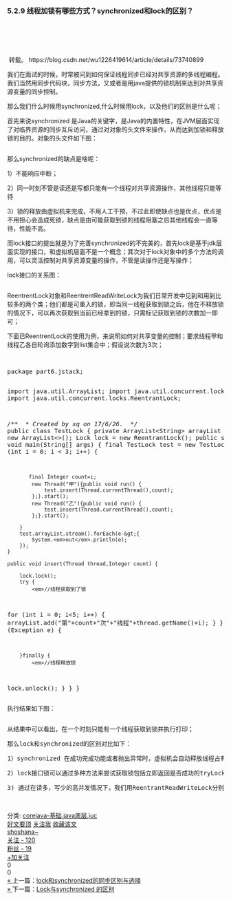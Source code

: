 ### 5.2.9 线程加锁有哪些方式？synchronized和lock的区别？

<div class="postText">
		<div id="cnblogs_post_body" class="blogpost-body"><div class="article-header-box">
<div class="article-header">
<div class="article-title-box">
<h1 class="title-article">&nbsp;</h1>
</div>
<div class="article-info-box">
<div class="operating">&nbsp;转载。 https://blog.csdn.net/wu1226419614/article/details/73740899</div>
</div>
</div>
</div>
<div id="article_content" class="article_content clearfix csdn-tracking-statistics" data-pid="blog" data-mod="popu_307" data-dsm="post">
<div id="content_views" class="htmledit_views">
<p>我们在面试的时候，时常被问到如何保证线程同步已经对共享资源的多线程编程。我们当然用同步代码块，同步方法，又或者是用java提供的锁机制来达到对共享资源变量的同步控制。</p>
<p>那么我们什么时候用synchronized,什么时候用lock，以及他们的区别是什么呢；</p>
<p>首先来说synchronized&nbsp;是Java的关键字，是Java的内置特性，在JVM层面实现了对临界资源的同步互斥访问，通过对对象的头文件来操作，从而达到加锁和释放锁的目的。对象的头文件如下图：</p>
<p><img src="https://img-blog.csdn.net/20170626160214258?watermark/2/text/aHR0cDovL2Jsb2cuY3Nkbi5uZXQvd3UxMjI2NDE5NjE0/font/5a6L5L2T/fontsize/400/fill/I0JBQkFCMA==/dissolve/70/gravity/Center" alt=""></p>
<p>那么synchronized的缺点是啥呢：</p>
<p>1）不能响应中断；</p>
<p>2）同一时刻不管是读还是写都只能有一个线程对共享资源操作，其他线程只能等待</p>
<p>3）锁的释放由虚拟机来完成，不用人工干预，不过此即使缺点也是优点，优点是不用担心会造成死锁，缺点是由可能获取到锁的线程阻塞之后其他线程会一直等待，性能不高。</p>
<p>而lock接口的提出就是为了完善synchronized的不完美的，首先lock是基于jdk层面实现的接口，和虚拟机层面不是一个概念；其次对于lock对象中的多个方法的调用，可以灵活控制对共享资源变量的操作，不管是读操作还是写操作；</p>
<p>lock接口的关系图：</p>
<p><img src="https://img-blog.csdn.net/20170626160953993?watermark/2/text/aHR0cDovL2Jsb2cuY3Nkbi5uZXQvd3UxMjI2NDE5NjE0/font/5a6L5L2T/fontsize/400/fill/I0JBQkFCMA==/dissolve/70/gravity/Center" alt=""></p>
<p>ReentrentLock对象和ReentrentReadWriteLock为我们日常开发中见到和用到比较多的两个类；他们都是可重入的锁，即当同一线程获取到锁之后，他在不释放锁的情况下，可以再次获取到当前已经拿到的锁，只需标记获取到锁的次数加一即可；</p>
<p>下面已ReentrentLock的使用为例，来说明如何对共享变量的控制；要求线程甲和线程乙各自轮询添加数字到list集合中；假设说次数为3次；</p>
<p>&nbsp;</p>
<pre>package part6.jstack;

import java.util.ArrayList;
import java.util.concurrent.locks.Lock;
import java.util.concurrent.locks.ReentrantLock;

<em>/**
</em><em> * Created by xq on 17/6/26.
</em><em> */
</em>public class TestLock {
    private ArrayList&lt;String&gt; arrayList = new ArrayList&lt;&gt;();
    Lock lock = new ReentrantLock();
    public static void main(String[] args) {
        final TestLock test = new TestLock();
        for (int i = 0; i &lt; 3; i++) {

           final Integer count=i;
            new Thread("甲"){public void run() {
                test.insert(Thread.currentThread(),count);
            };}.start();
            new Thread("乙"){public void run() {
                test.insert(Thread.currentThread(),count);
            };}.start();

        }
        test.arrayList.stream().forEach(e-&gt;{
            System.<em>out</em>.println(e);
        });
    }

    public void insert(Thread thread,Integer count) {

        lock.lock();
        try {
            <em>//线程获取到了锁
</em>for (int i = 0; i&lt;5; i++) {
                arrayList.add("第"+count+"次"+"线程"+thread.getName()+i);
            }
        } catch (Exception e) {

        }finally {
            <em>//线程释放锁
</em>lock.unlock();
        }
    }
}</pre>
<pre>执行结果如下图：</pre>
<pre></pre>
<pre>从结果中可以看出，在一个时刻只能有一个线程获取到锁并执行打印；</pre>
<pre>那么lock和synchronized的区别对比如下：</pre>
<pre>1）synchronized 在成功完成功能或者抛出异常时，虚拟机会自动释放线程占有的锁；而Lock对象在发生异常时，如果没有主动调用unLock()方法去释放锁，则锁对象会一直持有，因此使用Lock时需要在finally块中释放锁；</pre>
<pre>2）lock接口锁可以通过多种方法来尝试获取锁包括立即返回是否成功的tryLock(),以及一直尝试获取的lock()方法和尝试等待指定时间长度获取的方法，相对灵活了许多比synchronized;</pre>
<pre>3) 通过在读多，写少的高并发情况下，我们用ReentrantReadWriteLock分别获取读锁和写锁来提高系统的性能，因为读锁是共享锁，即可以同时有多个线程读取共享资源，而写锁则保证了对共享资源的修改只能是单线程的。</pre>
<p>&nbsp;</p>
</div>
</div></div><div id="MySignature"></div>
<div class="clear"></div>
<div id="blog_post_info_block">
<div id="BlogPostCategory">分类: <a href="https://www.cnblogs.com/shoshana-kong/category/1191184.html" target="_blank">corejava-基础</a>,<a href="https://www.cnblogs.com/shoshana-kong/category/1191188.html" target="_blank">java底层</a>,<a href="https://www.cnblogs.com/shoshana-kong/category/1421822.html" target="_blank">juc</a></div>
<div id="EntryTag"></div>
<div id="blog_post_info"><div id="green_channel">
        <a href="javascript:void(0);" id="green_channel_digg" onclick="DiggIt(10877157,cb_blogId,1);green_channel_success(this,'谢谢推荐！');">好文要顶</a>
            <a id="green_channel_follow" onclick="follow('dce79219-8d2e-e411-b908-9dcfd8948a71');" href="javascript:void(0);">关注我</a>
    <a id="green_channel_favorite" onclick="AddToWz(cb_entryId);return false;" href="javascript:void(0);">收藏该文</a>
    <a id="green_channel_weibo" href="javascript:void(0);" title="分享至新浪微博" onclick="ShareToTsina()"><img src="//common.cnblogs.com/images/icon_weibo_24.png" alt=""></a>
    <a id="green_channel_wechat" href="javascript:void(0);" title="分享至微信" onclick="shareOnWechat()"><img src="//common.cnblogs.com/images/wechat.png" alt=""></a>
</div>
<div id="author_profile">
    <div id="author_profile_info" class="author_profile_info">
            <a href="https://home.cnblogs.com/u/shoshana-kong/" target="_blank"><img src="//pic.cnblogs.com/face/667853/20180507102354.png" class="author_avatar" alt=""></a>
        <div id="author_profile_detail" class="author_profile_info">
            <a href="https://home.cnblogs.com/u/shoshana-kong/">shoshana~</a><br>
            <a href="https://home.cnblogs.com/u/shoshana-kong/followees">关注 - 120</a><br>
            <a href="https://home.cnblogs.com/u/shoshana-kong/followers">粉丝 - 19</a>
        </div>
    </div>
    <div class="clear"></div>
    <div id="author_profile_honor"></div>
    <div id="author_profile_follow">
                <a href="javascript:void(0);" onclick="follow('dce79219-8d2e-e411-b908-9dcfd8948a71');return false;">+加关注</a>
    </div>
</div>
<div id="div_digg">
    <div class="diggit" onclick="votePost(10877157,'Digg')">
        <span class="diggnum" id="digg_count">0</span>
    </div>
    <div class="buryit" onclick="votePost(10877157,'Bury')">
        <span class="burynum" id="bury_count">0</span>
    </div>
    <div class="clear"></div>
    <div class="diggword" id="digg_tips">
    </div>
</div>
<script type="text/javascript">
    currentDiggType = 0;
</script></div>
<div class="clear"></div>
<div id="post_next_prev"><a href="https://www.cnblogs.com/shoshana-kong/p/10877134.html" class="p_n_p_prefix">« </a> 上一篇：<a href="https://www.cnblogs.com/shoshana-kong/p/10877134.html" title="发布于2019-05-16 17:58">lock和synchronized的同步区别与选择</a><br><a href="https://www.cnblogs.com/shoshana-kong/p/10877200.html" class="p_n_p_prefix">» </a> 下一篇：<a href="https://www.cnblogs.com/shoshana-kong/p/10877200.html" title="发布于2019-05-16 18:07">Lock与synchronized 的区别</a><br></div>
</div>


</div>